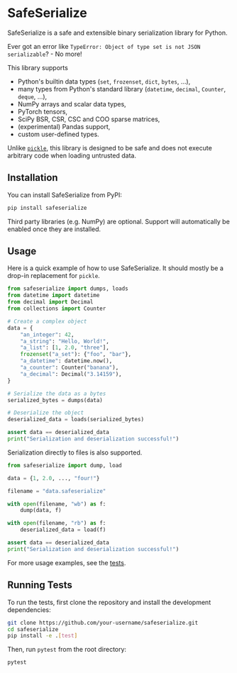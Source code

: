 # SafeSerialize

SafeSerialize is a safe and extensible binary serialization library for Python.

Ever got an error like `TypeError: Object of type set is not JSON serializable`? - No more!

This library supports

- Python's builtin data types (`set`, `frozenset`, `dict`, `bytes`, ...),
- many types from Python's standard library (`datetime`, `decimal`, `Counter`, `deque`, ...),
- NumPy arrays and scalar data types,
- PyTorch tensors,
- SciPy BSR, CSR, CSC and COO sparse matrices,
- (experimental) Pandas support,
- custom user-defined types.

Unlike [`pickle`](https://docs.python.org/3/library/pickle.html),
this library is designed to be safe and does not execute arbitrary code when loading untrusted data.

## Installation

You can install SafeSerialize from PyPI:

```bash
pip install safeserialize
```

Third party libraries (e.g. NumPy) are optional.
Support will automatically be enabled once they are installed.

## Usage

Here is a quick example of how to use SafeSerialize.
It should mostly be a drop-in replacement for `pickle`.

```python
from safeserialize import dumps, loads
from datetime import datetime
from decimal import Decimal
from collections import Counter

# Create a complex object
data = {
    "an_integer": 42,
    "a_string": "Hello, World!",
    "a_list": [1, 2.0, "three"],
    frozenset("a_set"): {"foo", "bar"},
    "a_datetime": datetime.now(),
    "a_counter": Counter("banana"),
    "a_decimal": Decimal("3.14159"),
}

# Serialize the data as a bytes
serialized_bytes = dumps(data)

# Deserialize the object
deserialized_data = loads(serialized_bytes)

assert data == deserialized_data
print("Serialization and deserialization successful!")
```

Serialization directly to files is also supported.

```python
from safeserialize import dump, load

data = {1, 2.0, ..., "four!"}

filename = "data.safeserialize"

with open(filename, "wb") as f:
    dump(data, f)

with open(filename, "rb") as f:
    deserialized_data = load(f)

assert data == deserialized_data
print("Serialization and deserialization successful!")
```

For more usage examples, see the [tests](https://github.com/99991/safeserialize/tree/main/tests).

## Running Tests

To run the tests, first clone the repository and install the development dependencies:

```bash
git clone https://github.com/your-username/safeserialize.git
cd safeserialize
pip install -e .[test]
```

Then, run `pytest` from the root directory:

```bash
pytest
```
